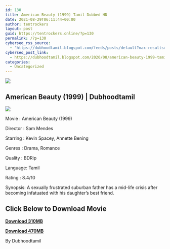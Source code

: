 ```yaml
---
id: 130
title: American Beauty (1999) Tamil Dubbed HD
date: 2021-08-29T06:11:44+00:00
author: tentrockers
layout: post
guid: https://tentrockers.online/?p=130
permalink: /?p=130
cyberseo_rss_source:
  - 'https://dubhoodtamil.blogspot.com/feeds/posts/default?max-results=150&start-index=151'
cyberseo_post_link:
  - https://dubhoodtamil.blogspot.com/2020/08/american-beauty-1999-tamil-dubbed-hd.html
categories:
  - Uncategorized
---
```

<div class="media_block">
  <img src="https://1.bp.blogspot.com/-xXjK8Fjrk6Q/Xy6xw_gK5dI/AAAAAAAAB9o/hpHfQajnjxAVfAOBvUeB4QP0HgqIpd1hwCNcBGAsYHQ/s72-c/a.jpg" class="media_thumbnail" />
</div>

## <span>American Beauty (1999) | Dubhoodtamil</span>

<div class="separator">
  <a href="https://1.bp.blogspot.com/-xXjK8Fjrk6Q/Xy6xw_gK5dI/AAAAAAAAB9o/hpHfQajnjxAVfAOBvUeB4QP0HgqIpd1hwCNcBGAsYHQ/s500/a.jpg"><img border="0" data-original-height="500" data-original-width="375" src="https://1.bp.blogspot.com/-xXjK8Fjrk6Q/Xy6xw_gK5dI/AAAAAAAAB9o/hpHfQajnjxAVfAOBvUeB4QP0HgqIpd1hwCNcBGAsYHQ/s0/a.jpg" /></a>
</div>

Movie	<span></span>:	<span></span>American Beauty (1999)

Director	<span></span>:	<span></span>Sam Mendes

Starring	<span></span>:	<span></span>Kevin Spacey, Annette Bening

Genres	<span></span>:	<span></span>Drama, Romance

Quality	<span></span>:	<span></span>BDRip

Language:	<span></span>Tamil

Rating	<span></span>:	<span></span>8.4/10

Synopsis: A sexually frustrated suburban father has a mid-life crisis after becoming infatuated with his daughter&#8217;s best friend.

## <span><b>Click Below to Download Movie</b></span>

<span><b><a href="https://oncehelp.com/Amercan-beauty-307mb" target="_blank" rel="noopener">Download 310MB</a></b></span>

<span><b><a href="https://oncehelp.com/Amercan-beauty-472mb" target="_blank" rel="noopener">Download 470MB</a></b></span>

By Dubhoodtamil